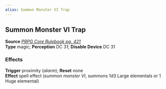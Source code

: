 ```yaml
---
alias: Summon Monster VI Trap
---
```


## Summon Monster VI Trap

**Source** [_PRPG Core Rulebook pg. 421_](http://paizo.com/pathfinderRPG/v5748btpy88yj)  
**Type** magic; **Perception** DC 31; **Disable Device** DC 31

### Effects

**Trigger** proximity (_alarm_); **Reset** none  
**Effect** spell effect (_summon monster VI_, summons 1d3 Large elementals or 1 Huge elemental)  
